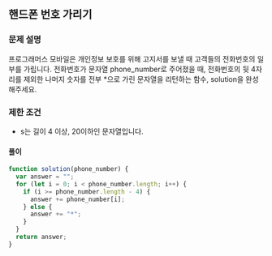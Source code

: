 ## 핸드폰 번호 가리기

### 문제 설명
프로그래머스 모바일은 개인정보 보호를 위해 고지서를 보낼 때 고객들의 전화번호의 일부를 가립니다.
전화번호가 문자열 phone_number로 주어졌을 때, 전화번호의 뒷 4자리를 제외한 나머지 숫자를 전부 *으로 가린 문자열을 리턴하는 함수, solution을 완성해주세요.

### 제한 조건
- s는 길이 4 이상, 20이하인 문자열입니다.

#### 풀이
```js
function solution(phone_number) {
  var answer = "";
  for (let i = 0; i < phone_number.length; i++) {
    if (i >= phone_number.length - 4) {
      answer += phone_number[i];
    } else {
      answer += "*";
    }
  }
  return answer;
}
```